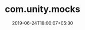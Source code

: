 ---
title: "com.unity.mocks"
date: 2019-06-24T18:00:07+05:30
type: "organisations"
org_name: "Unity Technologies"
repo_desc: "NA"
repo_link: https://github.com/Unity-Technologies/com.unity.mocks
---